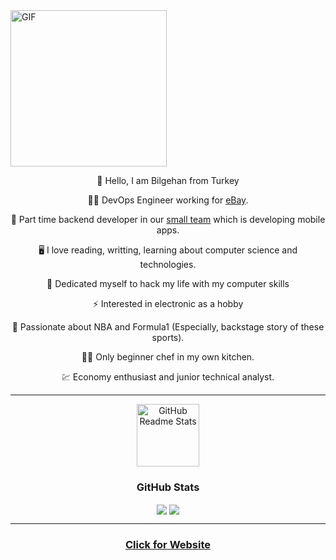 <img align="center" alt="GIF" height="250px" src="https://media.giphy.com/media/du3J3cXyzhj75IOgvA/giphy.gif" />

<p align="center">🖖 Hello, I am Bilgehan from Turkey <p/>

<p align="center">👨‍💻 DevOps Engineer working for  <a href="https://www.gittigidiyor.com/">eBay</a>.<p/>

<p align="center">📱 Part time backend developer in our  <a href="https://quickestlab.com/">small team</a> which is developing mobile apps.<p/>

<p align="center">🖥️ I love reading, writting, learning about computer science and technologies.<p/>

<p align="center">🤯 Dedicated myself to hack my life with my computer skills<p/>

<p align="center">⚡ Interested in electronic as a hobby<p/>

<p align="center">🏀 Passionate about NBA and Formula1 (Especially, backstage story of these sports).<p/>

<p align="center">👨‍🍳 Only beginner chef in my own kitchen.<p/>

<p align="center">💹 Economy enthusiast and junior technical analyst.<p/>


---
<p align="center">
<img width="100px" src="https://res.cloudinary.com/anuraghazra/image/upload/v1594908242/logo_ccswme.svg" align="center" alt="GitHub Readme Stats" />
<h3 align="center">
  GitHub Stats
</h3>
</p>

  <div align="center"> 
      <img align="center" src="https://github-readme-stats-sigma-five.vercel.app/api?username=bilgehannal&show_icons=true&count_private=true&theme=react&line_height=40" />
      <img align="center" src="https://github-readme-stats.vercel.app/api/top-langs/?username=bilgehannal&theme=react"/>
</div>

---
<h3 align="center">
<a href="bilgehannal.com"> Click for Website </a> 
</h3>
